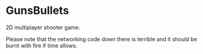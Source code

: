 # GunsBullets

2D multiplayer shooter game.

Please note that the networking code down there is terrible and it should be burnt with fire if time allows.

